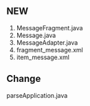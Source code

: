 ## NEW

1. MessageFragment.java
2. Message.java
3. MessageAdapter.java
4. fragment_message.xml
5. item_message.xml

## Change

parseApplication.java
